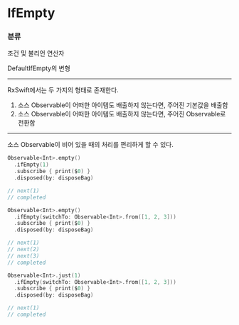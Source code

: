 # IfEmpty

### 분류

조건 및 불리언 연산자

DefaultIfEmpty의 변형

---

RxSwift에서는 두 가지의 형태로 존재한다.

1. 소스 Observable이 어떠한 아이템도 배출하지 않는다면, 주어진 기본값을 배출함
2. 소스 Observable이 어떠한 아이템도 배출하지 않는다면, 주어진 Observable로 전환함

---

소스 Observable이 비어 있을 때의 처리를 편리하게 할 수 있다.

```swift
Observable<Int>.empty()
  .ifEmpty(1)
  .subscribe { print($0) }
  .disposed(by: disposeBag)

// next(1)
// completed
```

```swift
Observable<Int>.empty()
  .ifEmpty(switchTo: Observable<Int>.from([1, 2, 3]))
  .subscribe { print($0) }
  .disposed(by: disposeBag)

// next(1)
// next(2)
// next(3)
// completed
```

```swift
Observable<Int>.just(1)
  .ifEmpty(switchTo: Observable<Int>.from([1, 2, 3]))
  .subscribe { print($0) }
  .disposed(by: disposeBag)

// next(1)
// completed
```

